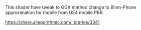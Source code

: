 This shader have tweak to GGX method change to Blinn-Phone approximation for mobile from UE4 mobile PBR. </BR>

https://share.allegorithmic.com/libraries/3341